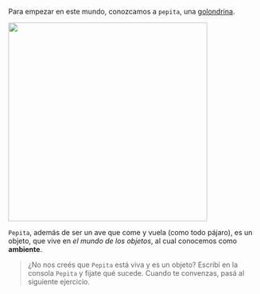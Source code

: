 Para empezar en este mundo, conozcamos a `pepita`, una [golondrina](http://es.wikipedia.org/wiki/Hirundo_rustica).

<img width="400" src="https://upload.wikimedia.org/wikipedia/commons/thumb/2/24/Landsvale.jpg/1024px-Landsvale.jpg" />

`Pepita`, además de ser un ave que come y vuela (como todo pájaro), es un objeto, que vive en _el mundo de los objetos_, al cual conocemos como **ambiente**.

> ¿No nos creés que `Pepita` está viva y es un objeto? Escribí en la consola `Pepita` y fijate qué sucede. Cuando te convenzas, pasá al siguiente ejercicio.